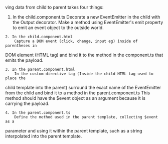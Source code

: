 
ving data from child to parent takes four things:

   1.  In the child.component.ts
       Decorate a new EventEmitter in the child with the Output decorator. Make
a method using EventEmitter's
      emit property to emit an event object to the outside world.

    2. In the child.component.html
        Capture a DOM event (click, change, input eg) inside of parentheses in
DOM element (HTML tag) and
        bind it to the method in the component.ts that emits the payload.

    3. In the parent.component.html
        In the custom directive tag (Inside the child HTML tag used to place the
child template into the parent) 
        surround the exact name of the EventEmitter from the child and bind it
to a method in the parent.component.ts
        This method should have the $event object as an argument because it is
carrying the payload.

    4. In the parent.component.ts
        Define the method used in the parent template, collecting $event as a
parameter and using it within the 
        parent template, such as a string interpolated into the parent template.
